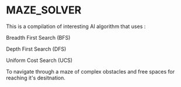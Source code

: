 # MAZE_SOLVER

This is a compilation of interesting AI algorithm that uses : 

Breadth First Search (BFS)

Depth First Search (DFS)

Uniform Cost Search (UCS) 

To navigate through a maze of complex obstacles and free spaces for reaching it's desitnation. 

